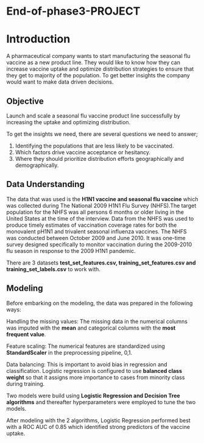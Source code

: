 # End-of-phase3-PROJECT

# Introduction

A pharmaceutical company wants to start manufacturing the seasonal flu vaccine as a new product line. They would like to know how they can increase vaccine uptake and optimize distribution strategies to ensure that they get to majority of the population. To get better insights the company would want to make data driven decisions.

## Objective

Launch and scale a seasonal flu vaccine product line successfully by increasing the uptake and optimizing distribution.

To get the insights we need, there are several questions we need to answer;
1. Identifying the populations that are less likely to be vaccinated.
2. Which factors drive vaccine acceptance or hesitancy.
3. Where they should prioritize distribution efforts geographically and demographically.

## Data Understanding

The data that was used is the **H1N1 vaccine and seasonal flu vaccine** which was collected during The National 2009 H1N1 Flu Survey (NHFS).The target population for the NHFS was all persons 6 months or older living in the United States at the time of the interview. Data from the NHFS was used to produce timely estimates of vaccination coverage rates for both the monovalent pH1N1 and trivalent seasonal influenza vaccines. The NHFS was conducted between October 2009 and June 2010. It was one-time survey designed specifically to monitor vaccination during the 2009-2010 flu season in response to the 2009 H1N1 pandemic.

There are 3 datasets **test_set_features.csv, training_set_features.csv and training_set_labels.csv** to work with.

## Modeling

Before embarking on the modeling, the data was prepared in the following ways:

Handling the missing values: The missing data in the numerical columns was imputed with the **mean** and categorical columns with the **most frequent value**.

Feature scaling: The numerical features are standardized using **StandardScaler** in the preprocessing pipeline, 0,1.

Data balancing: This is important to avoid bias in regression and classification. Logistic regression is configured to use **balanced class weight** so that it assigns more importance to cases from minority class during training.  

Two models were build using **Logistic Regression and Decision Tree algorithms** and thereafter hyperparameters were employed to tune the two models.

After modeling with the 2 algorithms, Logistic Regression performed best with a ROC AUC of 0.85 which identified strong predictors of the vaccine uptake.


